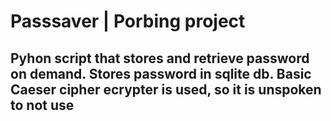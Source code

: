# Passsaver | Porbing project

## Pyhon script that stores and retrieve password on demand. Stores password in sqlite db. Basic Caeser cipher ecrypter is used, so it is unspoken to not use 

